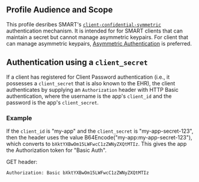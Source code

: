 ## Profile Audience and Scope

This profile desribes SMART's
[`client-confidential-symmetric`](conformance.html) authentication mechanism.  It is intended for
for SMART clients that can maintain a secret but cannot manage asymmetric keypairs. For client that can manage asymmetric keypairs, [Asymmetric Authentication](client-confidential-asymmetric.html) is preferred.

## Authentication using a `client_secret`

If a client has registered for Client Password authentication (i.e.,
it possesses a `client_secret` that is also known to the EHR), the client
authenticates by supplying an `Authorization` header with HTTP Basic authentication,
where the username is the app's `client_id` and the password is the app's
`client_secret`.

### Example

If the `client_id` is "my-app" and the `client_secret` is "my-app-secret-123",
then the header uses the value B64Encode("my-app:my-app-secret-123"), which
converts to `bXktYXBwOm15LWFwcC1zZWNyZXQtMTIz`. This gives the app the Authorization
token for "Basic Auth".

GET header:

```
Authorization: Basic bXktYXBwOm15LWFwcC1zZWNyZXQtMTIz
```
